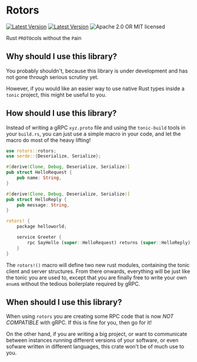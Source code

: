 # Rotors

[![Latest Version](https://img.shields.io/crates/v/rotors.svg)](https://crates.io/crates/rotors)
[![Latest Version](https://docs.rs/rotors/badge.svg)](https://docs.rs/rotors)
![Apache 2.0 OR MIT licensed](https://img.shields.io/badge/license-Apache2.0%2FMIT-blue.svg)


Rust `PROTO`cols without the `P`ain

## Why should I use this library?

You probably shouldn't, because this library is under development and
has not gone through serious scrutiny yet.

However, if you would like an easier way to use native Rust types inside a
`tonic` project, this might be useful to you.

## How should I use this library?

Instead of writing a gRPC `xyz.proto` file and using the `tonic-build` tools in your `build.rs`,
you can just use a simple macro in your code, and let the macro do most of the heavy lifting!

```rust
use rotors::rotors;
use serde::{Deserialize, Serialize};

#[derive(Clone, Debug, Deserialize, Serialize)]
pub struct HelloRequest {
    pub name: String,
}

#[derive(Clone, Debug, Deserialize, Serialize)]
pub struct HelloReply {
    pub message: String,
}

rotors! {
    package helloworld;

    service Greeter {
        rpc SayHello (super::HelloRequest) returns (super::HelloReply);
    }
}
```

The `rotors!()` macro will define two new rust modules, containing the tonic client
and server structures. From there onwards, everything will be just like
the tonic you are used to, except that you are finally free to write your
own `enum`s without the tedious boilerplate required by gRPC.


## When should I use this library?

When using `rotors` you are creating some RPC code that is now *NOT COMPATIBLE*
with gRPC. If this is fine for you, then go for it!

On the other hand, if you are writing a big project, or want to communicate between
instances running different versions of your software, or even sofware written
in different languages, this crate won't be of much use to you.
